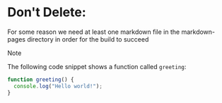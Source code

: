 # Don't Delete:

For some reason we need at least one markdown file in the markdown-pages directory in order for the build to succeed

> [!NOTE]
>
> The following code snippet shows a function called `greeting`:
>
> ```javascript
> function greeting() {
>   console.log("Hello world!");
> }
> ```
